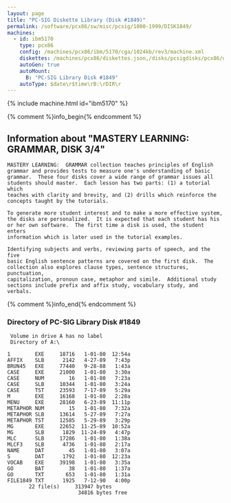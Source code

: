 ```yaml
---
layout: page
title: "PC-SIG Diskette Library (Disk #1849)"
permalink: /software/pcx86/sw/misc/pcsig/1000-1999/DISK1849/
machines:
  - id: ibm5170
    type: pcx86
    config: /machines/pcx86/ibm/5170/cga/1024kb/rev3/machine.xml
    diskettes: /machines/pcx86/diskettes.json,/disks/pcsigdisks/pcx86/diskettes.json
    autoGen: true
    autoMount:
      B: "PC-SIG Library Disk #1849"
    autoType: $date\r$time\rB:\rDIR\r
---
```


{% include machine.html id="ibm5170" %}

{% comment %}info_begin{% endcomment %}

## Information about "MASTERY LEARNING: GRAMMAR, DISK 3/4"

    MASTERY LEARNING:  GRAMMAR collection teaches principles of English
    grammar and provides tests to measure one's understanding of basic
    grammar.  These four disks cover a wide range of grammar issues all
    students should master.  Each lesson has two parts: (1) a tutorial which
    teaches with clarity and brevity, and (2) drills which reinforce the
    concepts taught by the tutorials.
    
    To generate more student interest and to make a more effective system,
    the disks are personalized.  It is expected that each student has his
    or her own software.  The first time a disk is used, the student enters
    information which is later used in the tutorial examples.
    
    Identifying subjects and verbs, reviewing parts of speech, and the five
    basic English sentence patterns are covered on the first disk.  The
    collection also explores clause types, sentence structures, punctuation,
    capitalization, pronoun case, metaphor and simile.  Additional study
    sections include prefix and affix study, vocabulary study, and verbals.
{% comment %}info_end{% endcomment %}


### Directory of PC-SIG Library Disk #1849

     Volume in drive A has no label
     Directory of A:\

    1        EXE     18716   1-01-80  12:54a
    AFFIX    SLB      2142   4-27-89   7:43p
    BRUN45   EXE     77440   9-28-88   1:43a
    CASE     EXE     21000   1-01-80   3:30a
    CASE     NUM        16   1-01-80   7:23a
    CASE     SLB     10344   1-01-80   3:24a
    CASE     TST     23593   7-17-89   5:29a
    M        EXE     16168   1-01-80   2:28a
    MENU     EXE     28160   6-23-89  11:11p
    METAPHOR NUM        15   1-01-80   7:32a
    METAPHOR SLB     13614   5-27-89   7:27a
    METAPHOR TST     12585   5-29-89   3:29p
    MG       EXE     22652  11-25-89  10:52a
    MG       SLB      1829  11-24-89   4:47p
    MLC      SLB     17286   1-01-80   1:38a
    MLCF3    SLB      4736   1-01-80   2:17a
    NAME     DAT        45   1-01-80   3:07a
    S        DAT      1792   1-01-80  12:23a
    VOCAB    EXE     39198   1-01-80   3:35a
    GO       BAT        38   1-01-80   1:37a
    GO       TXT       653   1-01-80   1:31a
    FILE1849 TXT      1925   7-12-90   4:00p
           22 file(s)     313947 bytes
                           34816 bytes free
